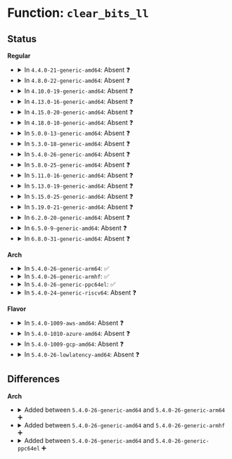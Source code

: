 # Function: <code>clear_bits_ll</code>

## Status
<b>Regular</b>
<ul>
<li>
<details>
<summary>In <code>4.4.0-21-generic-amd64</code>: Absent ❓</summary>

```json
{
  "name": "clear_bits_ll",
  "collision_type": "Unique Static",
  "inline_type": "Full",
  "funcs": [
    {
      "addr": 18446744071583067473,
      "name": "clear_bits_ll",
      "external": false,
      "loc": "lib/genalloc.c:59",
      "file": "lib/genalloc.c",
      "inline": "not declared, inlined",
      "caller_inline": [
        "lib/genalloc.c:bitmap_clear_ll",
        "lib/genalloc.c:bitmap_clear_ll"
      ],
      "caller_func": []
    }
  ],
  "symbols": []
}
```
</details>
</li>
<li>
<details>
<summary>In <code>4.8.0-22-generic-amd64</code>: Absent ❓</summary>

```json
{
  "name": "clear_bits_ll",
  "collision_type": "Unique Static",
  "inline_type": "Full",
  "funcs": [
    {
      "addr": 18446744071583361753,
      "name": "clear_bits_ll",
      "external": false,
      "loc": "lib/genalloc.c:59",
      "file": "lib/genalloc.c",
      "inline": "not declared, inlined",
      "caller_inline": [
        "lib/genalloc.c:bitmap_clear_ll",
        "lib/genalloc.c:bitmap_clear_ll"
      ],
      "caller_func": []
    }
  ],
  "symbols": []
}
```
</details>
</li>
<li>
<details>
<summary>In <code>4.10.0-19-generic-amd64</code>: Absent ❓</summary>

```json
{
  "name": "clear_bits_ll",
  "collision_type": "Unique Static",
  "inline_type": "Full",
  "funcs": [
    {
      "addr": 18446744071583487129,
      "name": "clear_bits_ll",
      "external": false,
      "loc": "lib/genalloc.c:59",
      "file": "lib/genalloc.c",
      "inline": "not declared, inlined",
      "caller_inline": [
        "lib/genalloc.c:bitmap_clear_ll",
        "lib/genalloc.c:bitmap_clear_ll"
      ],
      "caller_func": []
    }
  ],
  "symbols": []
}
```
</details>
</li>
<li>
<details>
<summary>In <code>4.13.0-16-generic-amd64</code>: Absent ❓</summary>

```json
{
  "name": "clear_bits_ll",
  "collision_type": "Unique Static",
  "inline_type": "Full",
  "funcs": [
    {
      "addr": 18446744071583509355,
      "name": "clear_bits_ll",
      "external": false,
      "loc": "lib/genalloc.c:59",
      "file": "lib/genalloc.c",
      "inline": "not declared, inlined",
      "caller_inline": [
        "lib/genalloc.c:bitmap_clear_ll",
        "lib/genalloc.c:bitmap_clear_ll"
      ],
      "caller_func": []
    }
  ],
  "symbols": []
}
```
</details>
</li>
<li>
<details>
<summary>In <code>4.15.0-20-generic-amd64</code>: Absent ❓</summary>

```json
{
  "name": "clear_bits_ll",
  "collision_type": "Unique Static",
  "inline_type": "Full",
  "funcs": [
    {
      "addr": 18446744071583694571,
      "name": "clear_bits_ll",
      "external": false,
      "loc": "lib/genalloc.c:59",
      "file": "lib/genalloc.c",
      "inline": "not declared, inlined",
      "caller_inline": [
        "lib/genalloc.c:bitmap_clear_ll",
        "lib/genalloc.c:bitmap_clear_ll"
      ],
      "caller_func": []
    }
  ],
  "symbols": []
}
```
</details>
</li>
<li>
<details>
<summary>In <code>4.18.0-10-generic-amd64</code>: Absent ❓</summary>

```json
{
  "name": "clear_bits_ll",
  "collision_type": "Unique Static",
  "inline_type": "Full",
  "funcs": [
    {
      "addr": 18446744071583912105,
      "name": "clear_bits_ll",
      "external": false,
      "loc": "lib/genalloc.c:59",
      "file": "lib/genalloc.c",
      "inline": "not declared, inlined",
      "caller_inline": [
        "lib/genalloc.c:bitmap_clear_ll",
        "lib/genalloc.c:bitmap_clear_ll"
      ],
      "caller_func": []
    }
  ],
  "symbols": []
}
```
</details>
</li>
<li>
<details>
<summary>In <code>5.0.0-13-generic-amd64</code>: Absent ❓</summary>

```json
{
  "name": "clear_bits_ll",
  "collision_type": "Unique Static",
  "inline_type": "Full",
  "funcs": [
    {
      "addr": 18446744071583996665,
      "name": "clear_bits_ll",
      "external": false,
      "loc": "lib/genalloc.c:60",
      "file": "lib/genalloc.c",
      "inline": "not declared, inlined",
      "caller_inline": [
        "lib/genalloc.c:bitmap_clear_ll",
        "lib/genalloc.c:bitmap_clear_ll"
      ],
      "caller_func": []
    }
  ],
  "symbols": []
}
```
</details>
</li>
<li>
<details>
<summary>In <code>5.3.0-18-generic-amd64</code>: Absent ❓</summary>

```json
{
  "name": "clear_bits_ll",
  "collision_type": "Unique Static",
  "inline_type": "Full",
  "funcs": [
    {
      "addr": 18446744071584180022,
      "name": "clear_bits_ll",
      "external": false,
      "loc": "lib/genalloc.c:58",
      "file": "lib/genalloc.c",
      "inline": "not declared, inlined",
      "caller_inline": [
        "lib/genalloc.c:bitmap_clear_ll",
        "lib/genalloc.c:bitmap_clear_ll"
      ],
      "caller_func": []
    }
  ],
  "symbols": []
}
```
</details>
</li>
<li>
<details>
<summary>In <code>5.4.0-26-generic-amd64</code>: Absent ❓</summary>

```json
{
  "name": "clear_bits_ll",
  "collision_type": "Unique Static",
  "inline_type": "Full",
  "funcs": [
    {
      "addr": 18446744071584313718,
      "name": "clear_bits_ll",
      "external": false,
      "loc": "lib/genalloc.c:58",
      "file": "lib/genalloc.c",
      "inline": "not declared, inlined",
      "caller_inline": [
        "lib/genalloc.c:bitmap_clear_ll",
        "lib/genalloc.c:bitmap_clear_ll"
      ],
      "caller_func": []
    }
  ],
  "symbols": []
}
```
</details>
</li>
<li>
<details>
<summary>In <code>5.8.0-25-generic-amd64</code>: Absent ❓</summary>

```json
{
  "name": "clear_bits_ll",
  "collision_type": "Unique Static",
  "inline_type": "Full",
  "funcs": [
    {
      "addr": 18446744071584726090,
      "name": "clear_bits_ll",
      "external": false,
      "loc": "lib/genalloc.c:58",
      "file": "lib/genalloc.c",
      "inline": "not declared, inlined",
      "caller_inline": [
        "lib/genalloc.c:bitmap_clear_ll",
        "lib/genalloc.c:bitmap_clear_ll"
      ],
      "caller_func": []
    }
  ],
  "symbols": []
}
```
</details>
</li>
<li>
<details>
<summary>In <code>5.11.0-16-generic-amd64</code>: Absent ❓</summary>

```json
{
  "name": "clear_bits_ll",
  "collision_type": "Unique Static",
  "inline_type": "Full",
  "funcs": [
    {
      "addr": 18446744071584839318,
      "name": "clear_bits_ll",
      "external": false,
      "loc": "lib/genalloc.c:58",
      "file": "lib/genalloc.c",
      "inline": "not declared, inlined",
      "caller_inline": [
        "lib/genalloc.c:bitmap_clear_ll",
        "lib/genalloc.c:bitmap_clear_ll"
      ],
      "caller_func": []
    }
  ],
  "symbols": []
}
```
</details>
</li>
<li>
<details>
<summary>In <code>5.13.0-19-generic-amd64</code>: Absent ❓</summary>

```json
{
  "name": "clear_bits_ll",
  "collision_type": "Unique Static",
  "inline_type": "Full",
  "funcs": [
    {
      "addr": 18446744071584883974,
      "name": "clear_bits_ll",
      "external": false,
      "loc": "lib/genalloc.c:58",
      "file": "lib/genalloc.c",
      "inline": "not declared, inlined",
      "caller_inline": [
        "lib/genalloc.c:bitmap_clear_ll",
        "lib/genalloc.c:bitmap_clear_ll"
      ],
      "caller_func": []
    }
  ],
  "symbols": []
}
```
</details>
</li>
<li>
<details>
<summary>In <code>5.15.0-25-generic-amd64</code>: Absent ❓</summary>

```json
{
  "name": "clear_bits_ll",
  "collision_type": "Unique Static",
  "inline_type": "Full",
  "funcs": [
    {
      "addr": 18446744071585309751,
      "name": "clear_bits_ll",
      "external": false,
      "loc": "lib/genalloc.c:58",
      "file": "lib/genalloc.c",
      "inline": "not declared, inlined",
      "caller_inline": [
        "lib/genalloc.c:bitmap_clear_ll",
        "lib/genalloc.c:bitmap_clear_ll"
      ],
      "caller_func": []
    }
  ],
  "symbols": []
}
```
</details>
</li>
<li>
<details>
<summary>In <code>5.19.0-21-generic-amd64</code>: Absent ❓</summary>

```json
{
  "name": "clear_bits_ll",
  "collision_type": "Unique Static",
  "inline_type": "Full",
  "funcs": [
    {
      "addr": 18446744071586166807,
      "name": "clear_bits_ll",
      "external": false,
      "loc": "lib/genalloc.c:58",
      "file": "lib/genalloc.c",
      "inline": "not declared, inlined",
      "caller_inline": [
        "lib/genalloc.c:bitmap_clear_ll",
        "lib/genalloc.c:bitmap_clear_ll"
      ],
      "caller_func": []
    }
  ],
  "symbols": []
}
```
</details>
</li>
<li>
<details>
<summary>In <code>6.2.0-20-generic-amd64</code>: Absent ❓</summary>

```json
{
  "name": "clear_bits_ll",
  "collision_type": "Unique Static",
  "inline_type": "Full",
  "funcs": [
    {
      "addr": 18446744071587161239,
      "name": "clear_bits_ll",
      "external": false,
      "loc": "lib/genalloc.c:58",
      "file": "lib/genalloc.c",
      "inline": "not declared, inlined",
      "caller_inline": [
        "lib/genalloc.c:bitmap_clear_ll",
        "lib/genalloc.c:bitmap_clear_ll"
      ],
      "caller_func": []
    }
  ],
  "symbols": []
}
```
</details>
</li>
<li>
<details>
<summary>In <code>6.5.0-9-generic-amd64</code>: Absent ❓</summary>

```json
{
  "name": "clear_bits_ll",
  "collision_type": "Unique Static",
  "inline_type": "Full",
  "funcs": [
    {
      "addr": 18446744071587424445,
      "name": "clear_bits_ll",
      "external": false,
      "loc": "lib/genalloc.c:58",
      "file": "lib/genalloc.c",
      "inline": "declared, inlined",
      "caller_inline": [
        "lib/genalloc.c:bitmap_clear_ll",
        "lib/genalloc.c:bitmap_clear_ll"
      ],
      "caller_func": []
    }
  ],
  "symbols": []
}
```
</details>
</li>
<li>
<details>
<summary>In <code>6.8.0-31-generic-amd64</code>: Absent ❓</summary>

```json
{
  "name": "clear_bits_ll",
  "collision_type": "Unique Static",
  "inline_type": "Full",
  "funcs": [
    {
      "addr": 18446744071587759229,
      "name": "clear_bits_ll",
      "external": false,
      "loc": "lib/genalloc.c:60",
      "file": "lib/genalloc.c",
      "inline": "declared, inlined",
      "caller_inline": [
        "lib/genalloc.c:bitmap_clear_ll",
        "lib/genalloc.c:bitmap_clear_ll"
      ],
      "caller_func": []
    }
  ],
  "symbols": []
}
```
</details>
</li>
</ul>
<b>Arch</b>
<ul>
<li>
<details>
<summary>In <code>5.4.0-26-generic-arm64</code>: ✅</summary>

```c
int clear_bits_ll(long unsigned int * addr, long unsigned int mask_to_clear)
```

```json
{
  "name": "clear_bits_ll",
  "collision_type": "Unique Static",
  "inline_type": "No",
  "funcs": [
    {
      "addr": 18446603336496202520,
      "name": "clear_bits_ll",
      "external": false,
      "loc": "lib/genalloc.c:58",
      "file": "lib/genalloc.c",
      "inline": "seen, unknown",
      "caller_inline": [],
      "caller_func": [
        "lib/genalloc.c:bitmap_clear_ll",
        "lib/genalloc.c:bitmap_clear_ll"
      ]
    }
  ],
  "symbols": [
    {
      "addr": 18446603336496202520,
      "name": "clear_bits_ll",
      "section": ".text",
      "bind": "STB_LOCAL",
      "size": 104
    }
  ]
}
```
</details>
</li>
<li>
<details>
<summary>In <code>5.4.0-26-generic-armhf</code>: ✅</summary>

```c
int clear_bits_ll(long unsigned int * addr, long unsigned int mask_to_clear)
```

```json
{
  "name": "clear_bits_ll",
  "collision_type": "Unique Static",
  "inline_type": "No",
  "funcs": [
    {
      "addr": 3229526568,
      "name": "clear_bits_ll",
      "external": false,
      "loc": "lib/genalloc.c:58",
      "file": "lib/genalloc.c",
      "inline": "seen, unknown",
      "caller_inline": [],
      "caller_func": [
        "lib/genalloc.c:bitmap_clear_ll",
        "lib/genalloc.c:bitmap_clear_ll"
      ]
    }
  ],
  "symbols": [
    {
      "addr": 3229526568,
      "name": "clear_bits_ll",
      "section": ".text",
      "bind": "STB_LOCAL",
      "size": 148
    }
  ]
}
```
</details>
</li>
<li>
<details>
<summary>In <code>5.4.0-26-generic-ppc64el</code>: ✅</summary>

```c
int clear_bits_ll(long unsigned int * addr, long unsigned int mask_to_clear)
```

```json
{
  "name": "clear_bits_ll",
  "collision_type": "Unique Static",
  "inline_type": "No",
  "funcs": [
    {
      "addr": 13835058055290483616,
      "name": "clear_bits_ll",
      "external": false,
      "loc": "lib/genalloc.c:58",
      "file": "lib/genalloc.c",
      "inline": "seen, unknown",
      "caller_inline": [],
      "caller_func": [
        "lib/genalloc.c:bitmap_clear_ll",
        "lib/genalloc.c:bitmap_clear_ll"
      ]
    }
  ],
  "symbols": [
    {
      "addr": 13835058055290483616,
      "name": "clear_bits_ll",
      "section": ".text",
      "bind": "STB_LOCAL",
      "size": 104
    }
  ]
}
```
</details>
</li>
<li>
<details>
<summary>In <code>5.4.0-24-generic-riscv64</code>: Absent ❓</summary>

```json
{
  "name": "clear_bits_ll",
  "collision_type": "Unique Static",
  "inline_type": "Full",
  "funcs": [
    {
      "addr": 18446743936275252764,
      "name": "clear_bits_ll",
      "external": false,
      "loc": "lib/genalloc.c:58",
      "file": "lib/genalloc.c",
      "inline": "not declared, inlined",
      "caller_inline": [
        "lib/genalloc.c:bitmap_clear_ll",
        "lib/genalloc.c:bitmap_clear_ll"
      ],
      "caller_func": []
    }
  ],
  "symbols": []
}
```
</details>
</li>
</ul>
<b>Flavor</b>
<ul>
<li>
<details>
<summary>In <code>5.4.0-1009-aws-amd64</code>: Absent ❓</summary>

```json
{
  "name": "clear_bits_ll",
  "collision_type": "Unique Static",
  "inline_type": "Full",
  "funcs": [
    {
      "addr": 18446744071584282454,
      "name": "clear_bits_ll",
      "external": false,
      "loc": "lib/genalloc.c:58",
      "file": "lib/genalloc.c",
      "inline": "not declared, inlined",
      "caller_inline": [
        "lib/genalloc.c:bitmap_clear_ll",
        "lib/genalloc.c:bitmap_clear_ll"
      ],
      "caller_func": []
    }
  ],
  "symbols": []
}
```
</details>
</li>
<li>
<details>
<summary>In <code>5.4.0-1010-azure-amd64</code>: Absent ❓</summary>

```json
{
  "name": "clear_bits_ll",
  "collision_type": "Unique Static",
  "inline_type": "Full",
  "funcs": [
    {
      "addr": 18446744071584217654,
      "name": "clear_bits_ll",
      "external": false,
      "loc": "lib/genalloc.c:58",
      "file": "lib/genalloc.c",
      "inline": "not declared, inlined",
      "caller_inline": [
        "lib/genalloc.c:bitmap_clear_ll",
        "lib/genalloc.c:bitmap_clear_ll"
      ],
      "caller_func": []
    }
  ],
  "symbols": []
}
```
</details>
</li>
<li>
<details>
<summary>In <code>5.4.0-1009-gcp-amd64</code>: Absent ❓</summary>

```json
{
  "name": "clear_bits_ll",
  "collision_type": "Unique Static",
  "inline_type": "Full",
  "funcs": [
    {
      "addr": 18446744071584265366,
      "name": "clear_bits_ll",
      "external": false,
      "loc": "lib/genalloc.c:58",
      "file": "lib/genalloc.c",
      "inline": "not declared, inlined",
      "caller_inline": [
        "lib/genalloc.c:bitmap_clear_ll",
        "lib/genalloc.c:bitmap_clear_ll"
      ],
      "caller_func": []
    }
  ],
  "symbols": []
}
```
</details>
</li>
<li>
<details>
<summary>In <code>5.4.0-26-lowlatency-amd64</code>: Absent ❓</summary>

```json
{
  "name": "clear_bits_ll",
  "collision_type": "Unique Static",
  "inline_type": "Full",
  "funcs": [
    {
      "addr": 18446744071584371190,
      "name": "clear_bits_ll",
      "external": false,
      "loc": "lib/genalloc.c:58",
      "file": "lib/genalloc.c",
      "inline": "not declared, inlined",
      "caller_inline": [
        "lib/genalloc.c:bitmap_clear_ll",
        "lib/genalloc.c:bitmap_clear_ll"
      ],
      "caller_func": []
    }
  ],
  "symbols": []
}
```
</details>
</li>
</ul>

## Differences
<b>Arch</b>
<ul>
<li>
<details>
<summary>Added between <code>5.4.0-26-generic-amd64</code> and <code>5.4.0-26-generic-arm64</code> ➕</summary>

```c
int clear_bits_ll(long unsigned int * addr, long unsigned int mask_to_clear)
```
</details>
</li>
<li>
<details>
<summary>Added between <code>5.4.0-26-generic-amd64</code> and <code>5.4.0-26-generic-armhf</code> ➕</summary>

```c
int clear_bits_ll(long unsigned int * addr, long unsigned int mask_to_clear)
```
</details>
</li>
<li>
<details>
<summary>Added between <code>5.4.0-26-generic-amd64</code> and <code>5.4.0-26-generic-ppc64el</code> ➕</summary>

```c
int clear_bits_ll(long unsigned int * addr, long unsigned int mask_to_clear)
```
</details>
</li>
</ul>
